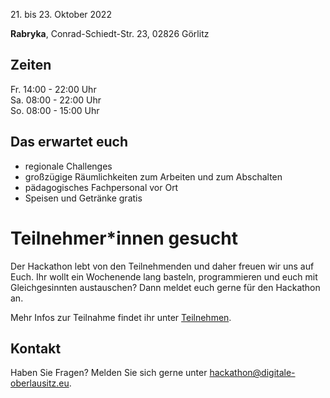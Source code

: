 21\. bis 23. Oktober 2022

**Rabryka**, Conrad-Schiedt-Str. 23, 02826 Görlitz

## Zeiten

Fr. 14:00 - 22:00 Uhr  
Sa. 08:00 - 22:00 Uhr  
So. 08:00 - 15:00 Uhr


## Das erwartet euch

-   regionale Challenges
-   großzügige Räumlichkeiten zum Arbeiten und zum Abschalten
-   pädagogisches Fachpersonal vor Ort
-   Speisen und Getränke gratis

# Teilnehmer*innen gesucht

Der Hackathon lebt von den Teilnehmenden und daher freuen wir uns auf Euch. 
Ihr wollt ein Wochenende lang basteln, programmieren und euch mit Gleichgesinnten austauschen?
Dann meldet euch gerne für den Hackathon an.

Mehr Infos zur Teilnahme findet ihr unter [Teilnehmen](/teilnehmen).


## Kontakt

Haben Sie Fragen? Melden Sie sich gerne unter
[hackathon@digitale-oberlausitz.eu](mailto:hackathon@digitale-oberlausitz.eu).
